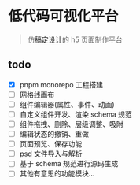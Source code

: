 # 低代码可视化平台

> 仿[稿定设计](https://www.gaoding.com/odyssey/design)的 h5 页面制作平台

## todo

- [x] pnpm monorepo 工程搭建
- [ ] 网格线画布
- [ ] 组件编辑器(属性、事件、动画)
- [ ] 自定义组件开发、渲染 schema 规范
- [ ] 组件拖拽、删除、层级调整、吸附
- [ ] 编辑状态的撤销、重做
- [ ] 页面预览、保存功能
- [ ] psd 文件导入与解析
- [ ] 基于 schema 规范进行源码生成
- [ ] 其他有意思的功能模块...
